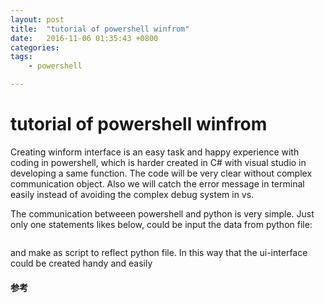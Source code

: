 ```yaml
---
layout: post
title:  "tutorial of powershell winfrom"
date:   2016-11-06 01:35:43 +0800
categories:  
tags: 
    - powershell

---
```


# tutorial of powershell winfrom #


Creating winform interface is an easy task and  happy experience with coding in powershell, which is  harder created in C# with visual studio in developing a same function. The code will be very clear without complex communication object. Also we will catch the error message in terminal easily instead of avoiding the complex debug system in vs.

The communication betweeen powershell and python is very simple. Just only one statements likes below, could be input the data from python file:
```powershell

```
and make as script to reflect python file. 
In this way that the ui-interface could be created handy and easily  


#### 参考 ####

